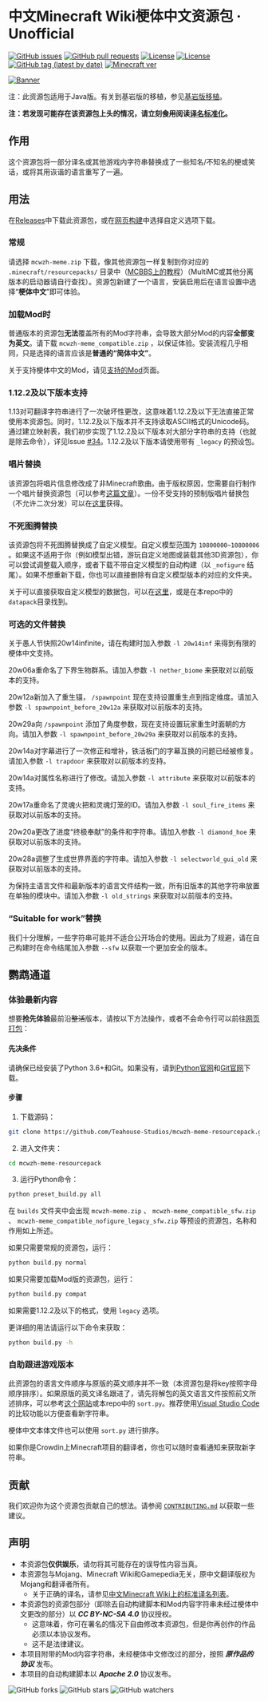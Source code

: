 # 中文Minecraft Wiki梗体中文资源包 · Unofficial

[![GitHub issues](https://img.shields.io/github/issues/Teahouse-Studios/mcwzh-meme-resourcepack?logo=github&style=flat-square)](https://github.com/Teahouse-Studios/mcwzh-meme-resourcepack/issues)    [![GitHub pull requests](https://img.shields.io/github/issues-pr/Teahouse-Studios/mcwzh-meme-resourcepack?logo=github&style=flat-square)](https://github.com/Teahouse-Studios/mcwzh-meme-resourcepack/pulls)    [![License](https://img.shields.io/static/v1?label=License&message=CC%20BY-NC-SA%204.0&color=db2331&style=flat-square&logo=creative%20commons)](https://creativecommons.org/licenses/by-nc-sa/4.0/)    [![License](https://img.shields.io/static/v1?label=License+for+script&message=Apache-2.0&color=db2331&style=flat-square&logo=apache)](https://www.apache.org/licenses/LICENSE-2.0)    [![GitHub tag (latest by date)](https://img.shields.io/github/v/tag/Teahouse-Studios/mcwzh-meme-resourcepack?label=latest%20version&style=flat-square)](https://github.com/Teahouse-Studios/mcwzh-meme-resourcepack/releases)    [![Minecraft ver](https://img.shields.io/static/v1?label=Minecraft%20version&message=1.12.2%2B&color=db2331&style=flat-square&logo=)](https://minecraft.net)

[![Banner](https://github.com/Teahouse-Studios/mcwzh-meme-resourcepack/blob/master/materials/zh_meme_banner.png?raw=true)](https://www.mcbbs.net/thread-1004643-1-1.html)

注：此资源包适用于Java版。有关到基岩版的移植，参见[基岩版移植](https://github.com/Teahouse-Studios/mcwzh-meme-resourcepack-bedrock)。

**注：若发现可能存在该资源包上头的情况，请立刻~~食用~~阅读[译名标准化](https://minecraft-zh.gamepedia.com/Minecraft_Wiki:译名标准化)。**

## 作用

这个资源包将一部分译名或其他游戏内字符串替换成了一些知名/不知名的梗或笑话，或将其用诙谐的语言重写了一遍。

## 用法

在[Releases](https://github.com/Teahouse-Studios/mcwzh-meme-resourcepack/releases)中下载此资源包，或在[网页构建](https://download.powerdia.nl)中选择自定义选项下载。

### 常规

请选择 `mcwzh-meme.zip` 下载，像其他资源包一样复制到你对应的 `.minecraft/resourcepacks/` 目录中（[MCBBS上的教程](https://www.mcbbs.net/thread-880869-1-1.html)）（MultiMC或其他分离版本的启动器请自行查找）。资源包新建了一个语言，安装启用后在语言设置中选择“**梗体中文**”即可体验。

### 加载Mod时

普通版本的资源包**无法**覆盖所有的Mod字符串，会导致大部分Mod的内容**全部变为英文**。请下载 `mcwzh-meme_compatible.zip` ，以保证体验。安装流程几乎相同，只是选择的语言应该是**普通的“简体中文”**。

关于支持梗体中文的Mod，请见[支持的Mod](/list_of_supported_mods.md)页面。

### 1.12.2及以下版本支持

1.13对可翻译字符串进行了一次破坏性更改，这意味着1.12.2及以下无法直接正常使用本资源包。同时，1.12.2及以下版本并不支持读取ASCII格式的Unicode码。通过建立映射表，我们初步实现了1.12.2及以下版本对大部分字符串的支持（也就是除去命令），详见Issue [#34](https://github.com/Teahouse-Studios/mcwzh-meme-resourcepack/issues/34)。1.12.2及以下版本请使用带有 `_legacy` 的预设包。

### 唱片替换

该资源包将唱片信息修改成了非Minecraft歌曲。由于版权原因，您需要自行制作一个唱片替换资源包（可以参考[这篇文章](https://www.planetminecraft.com/blog/how-to-change-music-discs-to-any-song---easy/)）。一份不受支持的预制版唱片替换包（不允许二次分发）可以在[这里](https://files.lakejason0.ml/images/3/34/%E5%94%B1%E7%89%87%E6%9B%BF%E6%8D%A2.zip)获得。

### 不死图腾替换

该资源包将不死图腾替换成了自定义模型。自定义模型范围为 `10800000~10800006` 。如果这不适用于你（例如模型出错，游玩自定义地图或装载其他3D资源包），你可以尝试调整载入顺序，或者下载不带自定义模型的自动构建（以 `_nofigure` 结尾）。如果不想重新下载，你也可以直接删除有自定义模型版本的对应的文件夹。

关于可以直接获取自定义模型的数据包，可以在[这里](https://files.lakejason0.ml/images/e/e5/Figure.zip)，或是在本repo中的`datapack`目录找到。

### 可选的文件替换

关于愚人节快照20w14infinite，请在构建时加入参数 `-l 20w14inf` 来得到有限的梗体中文支持。

20w06a重命名了下界生物群系。请加入参数 `-l nether_biome` 来获取对以前版本的支持。

20w12a新加入了重生锚， `/spawnpoint` 现在支持设置重生点到指定维度。请加入参数 `-l spawnpoint_before_20w12a` 来获取对以前版本的支持。

20w29a向 `/spawnpoint` 添加了角度参数，现在支持设置玩家重生时面朝的方向。请加入参数 `-l spawnpoint_before_20w29a` 来获取对以前版本的支持。

20w14a对字幕进行了一次修正和增补，铁活板门的字幕互换的问题已经被修复。请加入参数 `-l trapdoor` 来获取对以前版本的支持。

20w14a对属性名称进行了修改。请加入参数 `-l attribute` 来获取对以前版本的支持。

20w17a重命名了灵魂火把和灵魂灯笼的ID。请加入参数 `-l soul_fire_items` 来获取对以前版本的支持。

20w20a更改了进度“终极奉献”的条件和字符串。请加入参数 `-l diamond_hoe` 来获取对以前版本的支持。

20w28a调整了生成世界界面的字符串。请加入参数 `-l selectworld_gui_old` 来获取对以前版本的支持。

为保持主语言文件和最新版本的语言文件结构一致，所有旧版本的其他字符串放置在单独的模块中。请加入参数 `-l old_strings` 来获取对以前版本的支持。

### “Suitable for work”替换

我们十分理解，一些字符串可能并不适合公开场合的使用。因此为了规避，请在自己构建时在命令结尾加入参数 `--sfw` 以获取一个更加安全的版本。

## 鹦鹉通道

### 体验最新内容

想要**抢先体验**最前沿~~整活~~版本，请按以下方法操作，或者不会命令行可以前往[网页打包](https://download.powerdia.nl)：

#### 先决条件

请确保已经安装了Python 3.6+和Git。如果没有，请到[Python官网](https://www.python.org)和[Git官网](https://www.git-scm.com)下载。

#### 步骤

1. 下载源码：

``` bash
git clone https://github.com/Teahouse-Studios/mcwzh-meme-resourcepack.git
```

2. 进入文件夹：

``` bash
cd mcwzh-meme-resourcepack
```

3. 运行Python命令：

``` bash
python preset_build.py all
```

在 `builds` 文件夹中会出现 `mcwzh-meme.zip` 、 `mcwzh-meme_compatible_sfw.zip` 、 `mcwzh-meme_compatible_nofigure_legacy_sfw.zip` 等预设的资源包，名称和作用如上所述。

如果只需要常规的资源包，运行：

``` bash
python build.py normal
```

如果只需要加载Mod版的资源包，运行：

``` bash
python build.py compat
```

如果需要1.12.2及以下的格式，使用 `legacy` 选项。

更详细的用法请运行以下命令来获取：

``` bash
python build.py -h
```

### 自助跟进游戏版本

此资源包的语言文件顺序与原版的英文顺序并不一致（本资源包是将key按照字母顺序排序）。如果原版的英文译名跟进了，请先将解包的英文语言文件按照前文所述排序，可以参考[这个网站](https://tool.funsmall.cn/jsonsort/)或本repo中的 `sort.py`。推荐使用[Visual Studio Code](https://github.com/microsoft/vscode)的比较功能以方便查看新字符串。

梗体中文本体文件也可以使用 `sort.py` 进行排序。

如果你是Crowdin上Minecraft项目的翻译者，你也可以随时查看通知来获取新字符串。

## 贡献

我们欢迎你为这个资源包贡献自己的想法。请参阅 [`CONTRIBUTING.md`](/CONTRIBUTING.md) 以获取一些建议。

## 声明

* 本资源包**仅供娱乐**，请勿将其可能存在的误导性内容当真。
* 本资源包与Mojang、Minecraft Wiki和Gamepedia无关，原中文翻译版权为Mojang和翻译者所有。
  * 关于正确的译名，请参见[中文Minecraft Wiki上的标准译名列表](https://minecraft-zh.gamepedia.com/Minecraft_Wiki:译名标准化)。
* 本资源包的资源包部分（即除去自动构建脚本和Mod内容字符串未经过梗体中文更改的部分）以 ***CC BY-NC-SA 4.0*** 协议授权。
  * 这意味着，你可在署名的情况下自由修改本资源包，但是你再创作的作品必须以本协议发布。
  * 这不是法律建议。
* 本项目附带的Mod内容字符串，未经梗体中文修改过的部分，按照 ***原作品的协议*** 发布。
* 本项目的自动构建脚本以 ***Apache 2.0*** 协议发布。

![GitHub forks](https://img.shields.io/github/forks/Teahouse-Studios/mcwzh-meme-resourcepack?style=social)    ![GitHub stars](https://img.shields.io/github/stars/Teahouse-Studios/mcwzh-meme-resourcepack?style=social)    ![GitHub watchers](https://img.shields.io/github/watchers/Teahouse-Studios/mcwzh-meme-resourcepack?style=social)
